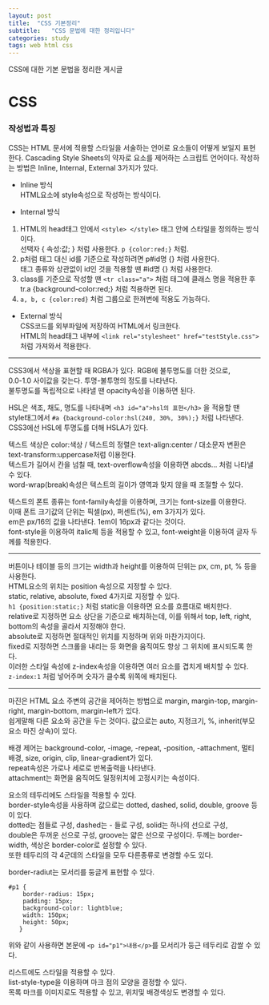 ```yaml
---
layout: post
title:  "CSS 기본정리"
subtitle:   "CSS 문법에 대한 정리입니다"
categories: study
tags: web html css
---
```


CSS에 대한 기본 문법을 정리한 게시글

# CSS

### 작성법과 특징

CSS는 HTML 문서에 적용할 스타일을 서술하는 언어로 요소들이 어떻게 보일지 표현한다.
Cascading Style Sheets의 약자로 요소를 제어하는 스크립트 언어이다.
작성하는 방법은 Inline, Internal, External 3가지가 있다.

* Inline 방식  
HTML요소에 style속성으로 작성하는 방식이다.

* Internal 방식  
1. HTML의 head태그 안에서 `<style> </style>` 태그 안에 스타일을 정의하는 방식이다.  
선택자 { 속성:값; } 처럼 사용한다. `p {color:red;}` 처럼.  
2. p처럼 태그 대신 id를 기준으로 작성하려면 p#id명 {} 처럼 사용한다.  
태그 종류와 상관없이 id인 것을 적용할 땐 #id명 {} 처럼 사용한다.  
3. class를 기준으로 작성할 땐 `<tr class="a">` 처럼 태그에 클래스 명을 적용한 후  
tr.a {background-color:red;} 처럼 적용하면 된다.
4. `a, b, c {color:red}` 처럼 그룹으로 한꺼번에 적용도 가능하다.

* External 방식  
CSS코드를 외부파일에 저장하여 HTML에서 링크한다.  
HTML의 head태그 내부에 `<link rel="stylesheet" href="testStyle.css">` 처럼 가져와서 적용한다.

---

CSS3에서 색상을 표현할 때 RGBA가 있다. RGB에 불투명도를 더한 것으로,  
0.0-1.0 사이값을 갖는다. 투명-불투명의 정도를 나타낸다.  
불투명도를 독립적으로 나타낼 땐 opacity속성을 이용하면 된다.  

HSL은 색조, 채도, 명도를 나타내며 `<h3 id="a">hsl의 표현</h3>` 을 적용할 땐  
style태그에서 `#a {background-color:hsl(240, 30%, 30%);}` 처럼 나타낸다.  
CSS3에선 HSL에 투명도를 더해 HSLA가 있다.  

텍스트 색상은 color:색상 / 텍스트의 정렬은 text-align:center / 대소문자 변환은 text-transform:uppercase처럼 이용한다.  
텍스트가 길어서 칸을 넘칠 때, text-overflow속성을 이용하면 abcds... 처럼 나타낼 수 있다.  
word-wrap(break)속성은 텍스트의 길이가 영역과 맞지 않을 때 조절할 수 있다.  

텍스트의 폰트 종류는 font-family속성을 이용하며, 크기는 font-size를 이용한다.  
이때 폰트 크기값의 단위는 픽셀(px), 퍼센트(%), em 3가지가 있다.  
em은 px/16의 값을 나타낸다. 1em이 16px과 같다는 것이다.  
font-style을 이용하여 italic체 등을 적용할 수 있고, font-weight을 이용하여 글자 두께를 적용한다.  

---

버튼이나 테이블 등의 크기는 width과 height를 이용하여 단위는 px, cm, pt, % 등을 사용한다.  
HTML요소의 위치는 position 속성으로 지정할 수 있다.  
static, relative, absolute, fixed 4가지로 지정할 수 있다.  
`h1 {position:static;}` 처럼 static을 이용하면 요소를 흐름대로 배치한다.  
relative로 지정하면 요소 상단을 기준으로 배치하는데, 이를 위해서 top, left, right, bottom의 속성을 골라서 지정해야 한다.  
absolute로 지정하면 절대적인 위치를 지정하며 위와 마찬가지이다.  
fixed로 지정하면 스크롤을 내리는 등 화면을 움직여도 항상 그 위치에 표시되도록 한다.  
이러한 스타일 속성에 z-index속성을 이용하면 여러 요소를 겹치게 배치할 수 있다.  
`z-index:1` 처럼 넣어주며 숫자가 클수록 위쪽에 배치된다.  

---

마진은 HTML 요소 주변의 공간을 제어하는 방법으로 margin, margin-top, margin-right, margin-bottom, margin-left가 있다.  
쉽게말해 다른 요소와 공간을 두는 것이다. 값으로는 auto, 지정크기, %, inherit(부모요소 마진 상속)이 있다.

배경 제어는 background-color, -image, -repeat, -position, -attachment, 멀티배경, size, origin, clip, linear-gradient가 있다.  
repeat속성은 가로나 세로로 반복출력을 나타낸다.  
attachment는 화면을 움직여도 일정위치에 고정시키는 속성이다.  

요소의 테두리에도 스타일을 적용할 수 있다.  
border-style속성을 사용하며 값으로는 dotted, dashed, solid, double, groove 등이 있다.  
dotted는 점들로 구성, dashed는 - 들로 구성, solid는 하나의 선으로 구성,  
double은 두꺼운 선으로 구성, groove는 얇은 선으로 구성이다.
두께는 border-width, 색상은 border-color로 설정할 수 있다.  
또한 테두리의 각 4군데의 스타일을 모두 다른종류로 변경할 수도 있다.  

border-radiut는 모서리를 둥글게 표현할 수 있다.
~~~
#p1 { 
    border-radius: 15px;
    padding: 15px;
    background-color: lightblue;
    width: 150px;
    height: 50px;
   }
~~~
위와 같이 사용하면 본문에 `<p id="p1">내용</p>`를 모서리가 둥근 테두리로 감쌀 수 있다.  

리스트에도 스타일을 적용할 수 있다.  
list-style-type을 이용하며 마크 점의 모양을 결정할 수 있다.  
목록 마크를 이미지로도 적용할 수 있고, 위치및 배경색상도 변경할 수 있다.
